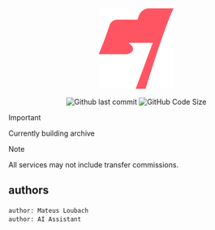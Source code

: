 <div align='center'>
    <img src="./documentation/docs/icon.png">
</div>

<div align='center'>

![Github last commit](https://img.shields.io/github/last-commit/mateusloubach/bank-resources?style=flat-square)
![GitHub Code Size](https://img.shields.io/github/languages/code-size/mateusloubach/bank-resources?style=flat-square&color=%23e4e3e3)

</div>

> [!IMPORTANT]
> Currently building archive

> [!NOTE]
> All services may not include transfer commissions.

## authors

``author: Mateus Loubach``<br/>
``author: AI Assistant``